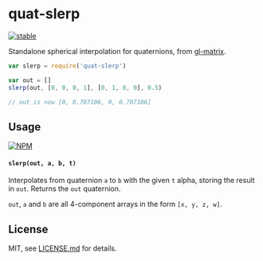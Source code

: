 # quat-slerp

[![stable](http://badges.github.io/stability-badges/dist/stable.svg)](http://github.com/badges/stability-badges)

Standalone spherical interpolation for quaternions, from [gl-matrix](https://github.com/toji/gl-matrix/blob/master/src/gl-matrix/quat.js).

```js
var slerp = require('quat-slerp')

var out = []
slerp(out, [0, 0, 0, 1], [0, 1, 0, 0], 0.5)

// out is now [0, 0.707106, 0, 0.707106]
```

## Usage

[![NPM](https://nodei.co/npm/quat-slerp.png)](https://nodei.co/npm/quat-slerp/)

#### `slerp(out, a, b, t)`

Interpolates from quaternion `a` to `b` with the given `t` alpha, storing the result in `out`. Returns the `out` quaternion.

`out`, `a` and `b` are all 4-component arrays in the form `[x, y, z, w]`. 

## License

MIT, see [LICENSE.md](http://github.com/mattdesl/quat-slerp/blob/master/LICENSE.md) for details.
